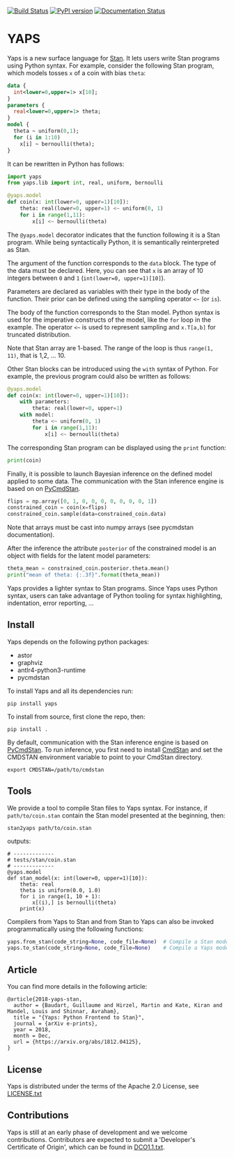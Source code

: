 [![Build Status](https://travis-ci.org/IBM/yaps.svg?branch=master)](https://travis-ci.org/IBM/yaps) [![PyPI version](https://badge.fury.io/py/yaps.svg)](https://badge.fury.io/py/yaps) [![Documentation Status](https://readthedocs.org/projects/yaps/badge/?version=latest)](https://yaps.readthedocs.io/en/latest/?badge=latest)

# YAPS

Yaps is a new surface language for [Stan](http://mc-stan.org/). It lets
users write Stan programs using Python syntax. For example, consider the
following Stan program, which models tosses `x` of a coin with bias `theta`:
```stan
data {
  int<lower=0,upper=1> x[10];
}
parameters {
  real<lower=0,upper=1> theta;
}
model {
  theta ~ uniform(0,1);
  for (i in 1:10)
    x[i] ~ bernoulli(theta);
}
```
It can be rewritten in Python has follows:
```python
import yaps
from yaps.lib import int, real, uniform, bernoulli

@yaps.model
def coin(x: int(lower=0, upper=1)[10]):
    theta: real(lower=0, upper=1) <~ uniform(0, 1)
    for i in range(1,11):
        x[i] <~ bernoulli(theta)
```

The `@yaps.model` decorator indicates that the function following it
is a Stan program.  While being syntactically Python, it is
semantically reinterpreted as Stan.

The argument of the function corresponds to the `data` block. The
type of the data must be declared. Here, you can see that `x` is an
array of 10 integers between `0` and `1` (`int(lower=0, upper=1)[10]`).

Parameters are declared as variables with their type in the body of
the function. Their prior can be defined using the sampling operator
`<~` (or `is`).

The body of the function corresponds to the Stan model. Python syntax
is used for the imperative constructs of the model, like the `for`
loop in the example. The operator `<~` is used to represent sampling
and `x.T[a,b]` for truncated distribution.

Note that Stan array are 1-based. The range of the loop is thus `range(1, 11)`,
that is 1,2, ... 10.

Other Stan blocks can be introduced using the `with` syntax of Python.
For example, the previous program could also be written as follows:
```python
@yaps.model
def coin(x: int(lower=0, upper=1)[10]):
    with parameters:
        theta: real(lower=0, upper=1)
    with model:
        theta <~ uniform(0, 1)
        for i in range(1,11):
            x[i] <~ bernoulli(theta)
```

The corresponding Stan program can be displayed using the `print` function:
```python
print(coin)
```

Finally, it is possible to launch Bayesian inference on the defined model applied to some data.
The communication with the Stan inference engine is based on on [PyCmdStan](https://pycmdstan.readthedocs.io/en/latest/).
```python
flips = np.array([0, 1, 0, 0, 0, 0, 0, 0, 0, 1])
constrained_coin = coin(x=flips)
constrained_coin.sample(data=constrained_coin.data)
```
Note that arrays must be cast into numpy arrays (see pycmdstan documentation).

After the inference the attribute `posterior` of the constrained model is an object with fields for the latent model parameters:
```python
theta_mean = constrained_coin.posterior.theta.mean()
print("mean of theta: {:.3f}".format(theta_mean))
```

Yaps provides a lighter syntax to Stan programs. Since Yaps uses Python syntax, users can take advantage of Python tooling
for syntax highlighting, indentation, error reporting, ...

## Install

Yaps depends on the following python packages:
- astor
- graphviz
- antlr4-python3-runtime
- pycmdstan

To install Yaps and all its dependencies run:
```
pip install yaps
```

To install from source, first clone the repo, then:
```
pip install .
```

By default, communication with the Stan inference engine is based on [PyCmdStan](https://pycmdstan.readthedocs.io/en/latest/). To run inference, you first need to install [CmdStan](http://mc-stan.org/users/interfaces/cmdstan) and set the CMDSTAN environment variable to point to your CmdStan directory.

```
export CMDSTAN=/path/to/cmdstan
```

## Tools

We provide a tool to compile Stan files to Yaps syntax.
For instance, if `path/to/coin.stan` contain the Stan model presented at the beginning, then:
```
stan2yaps path/to/coin.stan
```
outputs:
```
# -------------
# tests/stan/coin.stan
# -------------
@yaps.model
def stan_model(x: int(lower=0, upper=1)[10]):
    theta: real
    theta is uniform(0.0, 1.0)
    for i in range(1, 10 + 1):
        x[(i),] is bernoulli(theta)
    print(x)
```

Compilers from Yaps to Stan and from Stan to Yaps can also be invoked programmatically using the following functions:
```python
yaps.from_stan(code_string=None, code_file=None)  # Compile a Stan model to Yaps
yaps.to_stan(code_string=None, code_file=None)    # Compile a Yaps model to Stan
```

## Article

You can find more details in the following article:
```
@article{2018-yaps-stan,
  author = {Baudart, Guillaume and Hirzel, Martin and Kate, Kiran and Mandel, Louis and Shinnar, Avraham},
  title = "{Yaps: Python Frontend to Stan}",
  journal = {arXiv e-prints},
  year = 2018,
  month = Dec,
  url = {https://arxiv.org/abs/1812.04125},
}
```


## License

Yaps is distributed under the terms of the Apache 2.0 License, see
[LICENSE.txt](LICENSE.txt)



## Contributions

Yaps is still at an early phase of development and we welcome
contributions. Contributors are expected to submit a 'Developer's
Certificate of Origin', which can be found in [DCO1.1.txt](DCO1.1.txt).

